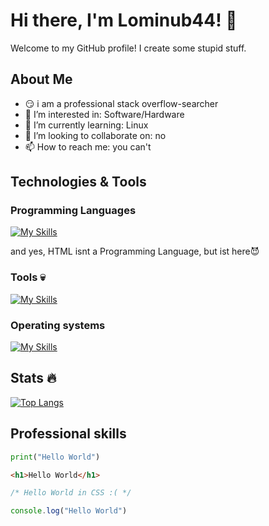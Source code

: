 # Hi there, I'm Lominub44! 👋

Welcome to my GitHub profile! I create some stupid stuff.

## About Me

- 😏 i am a professional stack overflow-searcher
- 👀 I’m interested in: Software/Hardware
- 🌱 I’m currently learning: Linux
- 💞️ I’m looking to collaborate on: no
- 📫 How to reach me: you can't

## Technologies & Tools

### Programming Languages

[![My Skills](https://skillicons.dev/icons?i=py,html,css,js)](https://skillicons.dev)

and yes, HTML isnt a Programming Language, but ist here😈

### Tools 💀

[![My Skills](https://skillicons.dev/icons?i=github,bash,discord,robloxstudio,stackoverflow,blender,replit)](https://skillicons.dev)

### Operating systems

[![My Skills](https://skillicons.dev/icons?i=windows,mint,apple)](https://skillicons.dev)

## Stats 🔥
[![Top Langs](https://github-readme-stats.vercel.app/api/top-langs/?username=Lominub44&theme=radical)](https://github.com/anuraghazra/github-readme-stats)

## Professional skills

```python
print("Hello World")
```
```html
<h1>Hello World</h1>
```
```css
/* Hello World in CSS :( */
```
```js
console.log("Hello World")
```





<!---
Lominub44/Lominub44 is a ✨ special ✨ repository because its `README.md` (this file) appears on your GitHub profile.
You can click the Preview link to take a look at your changes.
--->
